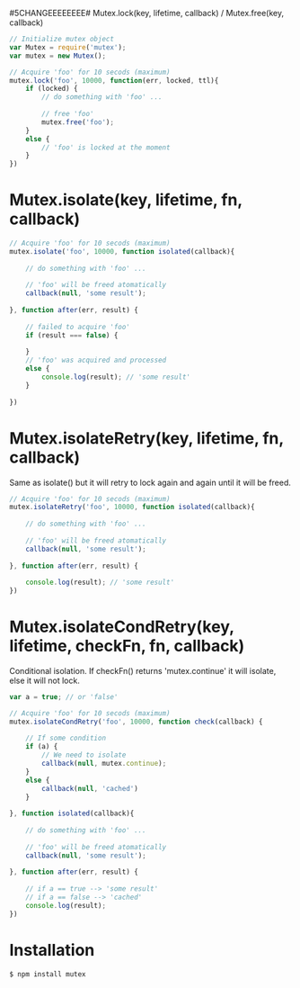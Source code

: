 #5CHANGEEEEEEEE# Mutex.lock(key, lifetime, callback) / Mutex.free(key, callback)
    
```javascript
// Initialize mutex object
var Mutex = require('mutex');
var mutex = new Mutex();

// Acquire 'foo' for 10 secods (maximum)
mutex.lock('foo', 10000, function(err, locked, ttl){
    if (locked) {
        // do something with 'foo' ...
        
        // free 'foo'
        mutex.free('foo');
    }
    else {
        // 'foo' is locked at the moment
    }
})
```

# Mutex.isolate(key, lifetime, fn, callback)

```javascript
// Acquire 'foo' for 10 secods (maximum)
mutex.isolate('foo', 10000, function isolated(callback){
    
    // do something with 'foo' ...
    
    // 'foo' will be freed atomatically
    callback(null, 'some result');
    
}, function after(err, result) {
    
    // failed to acquire 'foo'
    if (result === false) {
        
    }
    // 'foo' was acquired and processed
    else {
        console.log(result); // 'some result'
    }
    
})
```
    
# Mutex.isolateRetry(key, lifetime, fn, callback)
Same as isolate() but it will retry to lock again and again until it will be freed.

```javascript
// Acquire 'foo' for 10 secods (maximum)
mutex.isolateRetry('foo', 10000, function isolated(callback){
    
    // do something with 'foo' ...
    
    // 'foo' will be freed atomatically
    callback(null, 'some result');
    
}, function after(err, result) {
    
    console.log(result); // 'some result'
})
```    
    
# Mutex.isolateCondRetry(key, lifetime, checkFn, fn, callback)
Conditional isolation. If checkFn() returns 'mutex.continue' it will isolate, else it will not lock.

```javascript
var a = true; // or 'false'

// Acquire 'foo' for 10 secods (maximum)
mutex.isolateCondRetry('foo', 10000, function check(callback) {
    
    // If some condition
    if (a) {
        // We need to isolate
        callback(null, mutex.continue);
    }
    else {
        callback(null, 'cached')
    }
    
}, function isolated(callback){
    
    // do something with 'foo' ...
    
    // 'foo' will be freed atomatically
    callback(null, 'some result');
    
}, function after(err, result) {
    
    // if a == true --> 'some result'
    // if a == false --> 'cached'
    console.log(result); 
})
```

# Installation

```bash
$ npm install mutex
```
